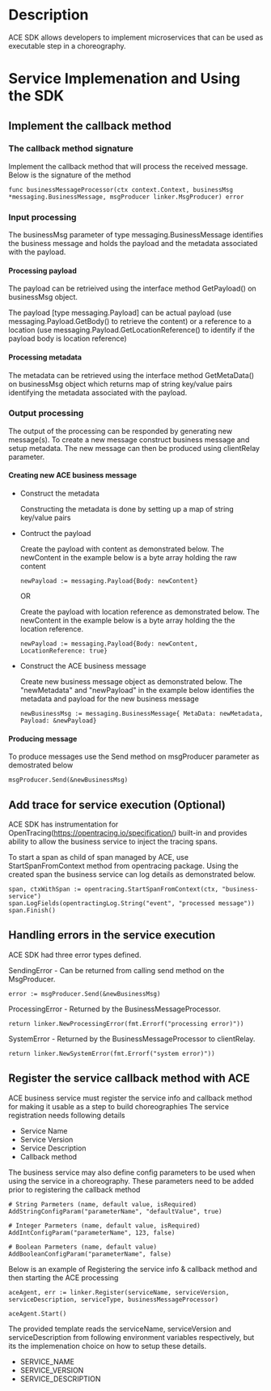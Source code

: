 # Description

ACE SDK allows developers to implement microservices that can be used as executable step in a choreography.

# Service Implemenation and Using the SDK

## Implement the callback method

### The callback method signature

Implement the callback method that will process the received message. Below is the signature of the method

```
func businessMessageProcessor(ctx context.Context, businessMsg *messaging.BusinessMessage, msgProducer linker.MsgProducer) error
```

### Input processing

The businessMsg parameter of type messaging.BusinessMessage identifies the business message and holds the payload and the metadata associated with the payload.

#### Processing payload

The payload can be retrieived using the interface method GetPayload() on businessMsg object.

The payload [type messaging.Payload] can be actual payload (use messaging.Payload.GetBody() to retrieve the content) or a reference to a location (use messaging.Payload.GetLocationReference() to identify if the payload body is location reference)

#### Processing metadata

The metadata can be retrieved using the interface method GetMetaData() on businessMsg object which returns map of string key/value pairs identifying the metadata associated with the payload.

### Output processing

The output of the processing can be responded by generating new message(s). To create a new message construct business message and setup metadata. The new message can then be produced using clientRelay parameter.

#### Creating new ACE business message

-   Construct the metadata

    Constructing the metadata is done by setting up a map of string key/value pairs

-   Contruct the payload

    Create the payload with content as demonstrated below. The newContent in the example below is a byte array holding the raw content

    ```
    newPayload := messaging.Payload{Body: newContent}
    ```

    OR

    Create the payload with location reference as demonstrated below. The newContent in the example below is a byte array holding the the location reference.

    ```
    newPayload := messaging.Payload{Body: newContent, LocationReference: true}
    ```

-   Construct the ACE business message

    Create new business message object as demonstrated below. The "newMetadata" and "newPayload" in the example below identifies the metadata and payload for the new business message

    ```
    newBusinessMsg := messaging.BusinessMessage{ MetaData: newMetadata, Payload: &newPayload}
    ```

#### Producing message

To produce messages use the Send method on msgProducer parameter as demostrated below

```
msgProducer.Send(&newBusinessMsg)
```

## Add trace for service execution (Optional)

ACE SDK has instrumentation for OpenTracing(https://opentracing.io/specification/) built-in and provides ability to allow the business service to inject the tracing spans.

To start a span as child of span managed by ACE, use StartSpanFromContext method from opentracing package. Using the created span the business service can log details as demonstrated below.

```
span, ctxWithSpan := opentracing.StartSpanFromContext(ctx, "business-service")
span.LogFields(opentractingLog.String("event", "processed message"))
span.Finish()
```

## Handling errors in the service execution

ACE SDK had three error types defined.

SendingError - Can be returned from calling send method on the MsgProducer.

```
error := msgProducer.Send(&newBusinessMsg)
```

ProcessingError - Returned by the BusinessMessageProcessor.

```
return linker.NewProcessingError(fmt.Errorf("processing error)"))
```

SystemError - Returned by the BusinessMessageProcessor to clientRelay.

```
return linker.NewSystemError(fmt.Errorf("system error)"))
```

## Register the service callback method with ACE

ACE business service must register the service info and callback method for making it usable as a step to build choreographies
The service registration needs following details

-   Service Name
-   Service Version
-   Service Description
-   Callback method

The business service may also define config parameters to be used when using the service in a choreography. These
parameters need to be added prior to registering the callback method

```
# String Parmeters (name, default value, isRequired)
AddStringConfigParam("parameterName", "defaultValue", true)

# Integer Parmeters (name, default value, isRequired)
AddIntConfigParam("parameterName", 123, false)

# Boolean Parmeters (name, default value)
AddBooleanConfigParam("parameterName", false)
```

Below is an example of Registering the service info & callback method and then starting the ACE processing

```
aceAgent, err := linker.Register(serviceName, serviceVersion, serviceDescription, serviceType, businessMessageProcessor)

aceAgent.Start()
```

The provided template reads the serviceName, serviceVersion and serviceDescription from following environment variables respectively, but its the implemenation choice on how to setup these details.

-   SERVICE_NAME
-   SERVICE_VERSION
-   SERVICE_DESCRIPTION
